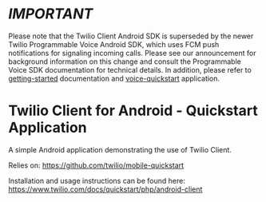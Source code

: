 # *IMPORTANT*

Please note that the Twilio Client Android SDK is superseded by the newer Twilio Programmable Voice 
Android SDK, which uses FCM push notifications for signaling incoming calls. Please see our announcement 
for background information on this change and consult the Programmable Voice SDK documentation for 
technical details. In addition, please refer to [getting-started](https://www.twilio.com/docs/api/voice-sdk/android/getting-started) documentation and [voice-quickstart](https://github.com/twilio/voice-quickstart-android) application.


# Twilio Client for Android - Quickstart Application

A simple Android application demonstrating the use of Twilio Client. 

Relies on: https://github.com/twilio/mobile-quickstart

Installation and usage instructions can be found here: https://www.twilio.com/docs/quickstart/php/android-client
